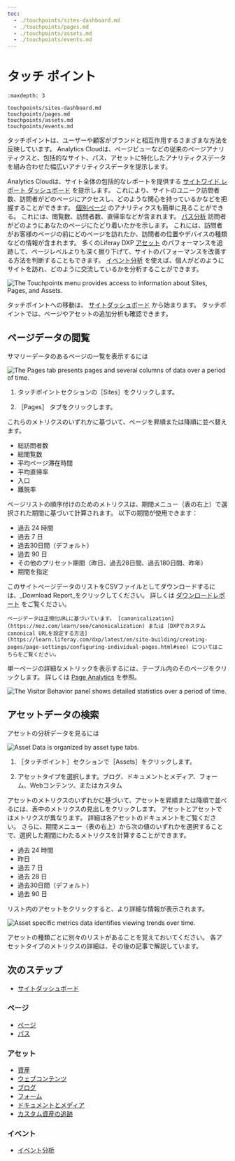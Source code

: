 ```yaml
---
toc:
  - ./touchpoints/sites-dashboard.md
  - ./touchpoints/pages.md
  - ./touchpoints/assets.md
  - ./touchpoints/events.md
---
```

# タッチ ポイント

```{toctree}
:maxdepth: 3

touchpoints/sites-dashboard.md
touchpoints/pages.md
touchpoints/assets.md
touchpoints/events.md
```

タッチポイントは、ユーザーや顧客がブランドと相互作用するさまざまな方法を反映しています。 Analytics Cloudは、ページビューなどの従来のページアナリティクスと、包括的なサイト、パス、アセットに特化したアナリティクスデータを組み合わせた幅広いアナリティクスデータを提示します。

Analytics Cloudは、サイト全体の包括的なレポートを提供する [サイトワイド レポート ダッシュボード](./touchpoints/sites-dashboard.md) を提示します。 これにより、サイトのユニーク訪問者数、訪問者がどのページにアクセスし、どのような関心を持っているかなどを把握することができます。 [個別ページ](./touchpoints/pages/pages.md) のアナリティクスも簡単に見ることができる。 これには、閲覧数、訪問者数、直帰率などが含まれます。 [パス分析](./touchpoints/pages/paths.md) 訪問者がどのようにあなたのページにたどり着いたかを示します。 これには、訪問者がお客様のページの前にどのページを訪れたか、訪問者の位置やデバイスの種類などの情報が含まれます。 多くのLiferay DXP [アセット](./touchpoints/assets/assets.md) のパフォーマンスを追跡して、ページレベルよりも深く掘り下げて、サイトのパフォーマンスを改善する方法を判断することもできます。 [イベント分析](./touchpoints/events/events-analysis.md) を使えば、個人がどのようにサイトを訪れ、どのように交流しているかを分析することができます。

![The Touchpoints menu provides access to information about Sites, Pages, and Assets.](./touchpoints/images/01.png)

タッチポイントへの移動は、 [サイトダッシュボード](./touchpoints/sites-dashboard.md) から始まります。 タッチポイントでは、ページやアセットの追加分析も確認できます。

## ページデータの閲覧

サマリーデータのあるページの一覧を表示するには

![The Pages tab presents pages and several columns of data over a period of time.](./touchpoints/images/02.png)

1. タッチポイントセクションの［Sites］をクリックします。

1. ［Pages］ タブをクリックします。

これらのメトリクスのいずれかに基づいて、ページを昇順または降順に並べ替えます。

* 総訪問者数
* 総閲覧数
* 平均ページ滞在時間
* 平均直帰率
* 入口
* 離脱率

ページリストの順序付けのためのメトリクスは、期間メニュー（表の右上）で選択された期間に基づいて計算されます。 以下の期間が使用できます：

* 過去 24 時間
* 過去 7 日
* 過去30日間（デフォルト）
* 過去 90 日
* その他のプリセット期間（昨日、過去28日間、過去180日間、昨年）
* 期間を指定

このサイトページデータのリストをCSVファイルとしてダウンロードするには、_Download Report_をクリックしてください。 詳しくは [ダウンロードレポート](./reference/downloading-reports.md) をご覧ください。

```{note}
ページデータは正規化URLに基づいています。 [canonicalization](https://moz.com/learn/seo/canonicalization) または [DXPでカスタムcanonical URLを設定する方法](https://learn.liferay.com/dxp/latest/en/site-building/creating-pages/page-settings/configuring-individual-pages.html#seo) についてはこちらをご覧ください。
```

単一ページの詳細なメトリックを表示するには、テーブル内のそのページをクリックします。 詳しくは [Page Analytics](./touchpoints/pages/pages.md) を参照。

![The Visitor Behavior panel shows detailed statistics over a period of time.](./touchpoints/images/03.png)

## アセットデータの検索

アセットの分析データを見るには

![Asset Data is organized by asset type tabs.](./touchpoints/images/04.png)

1. ［タッチポイント］セクションで［Assets］をクリックします。

1. アセットタイプを選択します。ブログ、ドキュメントとメディア、フォーム、Webコンテンツ、またはカスタム

アセットのメトリクスのいずれかに基づいて、アセットを昇順または降順で並べるには、表中のメトリクスの見出しをクリックします。 アセットとアセットではメトリクスが異なります。 詳細は各アセットのドキュメントをご覧ください。 さらに、期間メニュー（表の右上）から次の値のいずれかを選択することで、選択した期間にわたるメトリクスを計算することができます。

* 過去 24 時間
* 昨日
* 過去 7 日
* 過去 28 日
* 過去30日間（デフォルト）
* 過去 90 日

リスト内のアセットをクリックすると、より詳細な情報が表示されます。

![Asset specific metrics data identifies viewing trends over time.](./touchpoints/images/05.png)

アセットの種類ごとに別々のリストがあることを覚えておいてください。 各アセットタイプのメトリクスの詳細は、その後の記事で解説しています。

## 次のステップ

* [サイトダッシュボード](./touchpoints/sites-dashboard.md)

### ページ

* [ページ](./touchpoints/pages/pages.md)
* [パス](./touchpoints/pages/paths.md)

### アセット

* [資産](./touchpoints/assets/assets.md)
* [ウェブコンテンツ](./touchpoints/assets/web-content.md)
* [ブログ](./touchpoints/assets/blogs.md)
* [フォーム](./touchpoints/assets/forms.md)
* [ドキュメントとメディア](./touchpoints/assets/documents-and-media.md)
* [カスタム資産の追跡](./touchpoints/assets/tracking-custom-assets.md)

### イベント

* [イベント分析](./touchpoints/events/events-analysis.md)
